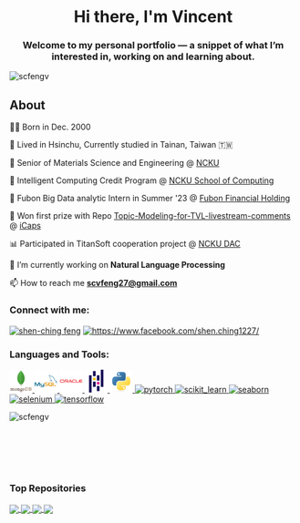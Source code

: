 <h1 align="center">Hi there, I'm Vincent</h1>
<h3 align="center">Welcome to my personal portfolio — a snippet of what I’m interested in, working on and learning about.</h3>

<p align="left"> <img src="https://komarev.com/ghpvc/?username=scfengv&label=Profile%20views&color=0e75b6&style=flat" alt="scfengv" /> </p>

## About

👶🏻 Born in Dec. 2000

📍 Lived in Hsinchu, Currently studied in Tainan, Taiwan 🇹🇼

🏫 Senior of Materials Science and Engineering  @ [NCKU](https://www.ncku.edu.tw)

🎒 Intelligent Computing Credit Program  @ [NCKU School of Computing](https://computing.ncku.edu.tw)

👔 Fubon Big Data analytic Intern in Summer '23  @ [Fubon Financial Holding](https://www.fubon.com/banking/personal/index.htm?fromUrl=https://ebank.taipeifubon.com.tw/B2C/common/Index.faces&fromNo=001)

🥇 Won first prize with Repo [Topic-Modeling-for-TVL-livestream-comments](https://github.com/scfengv/NLP_DL-Topic-Modeling-for-TVL-livestream-comments) @ [iCaps](https://icaps.computing.ncku.edu.tw)

📊 Participated in TitanSoft cooperation project  @ [NCKU DAC](https://www.facebook.com/NCKUDAC) 

🌱 I’m currently working on **Natural Language Processing**

📫 How to reach me **scvfeng27@gmail.com**


<h3 align="left">Connect with me:</h3>
<p align="left">
<a href="https://linkedin.com/in/shen-ching feng" target="blank"><img align="center" src="https://raw.githubusercontent.com/rahuldkjain/github-profile-readme-generator/master/src/images/icons/Social/linked-in-alt.svg" alt="shen-ching feng" height="30" width="40" /></a>
<a href="https://fb.com/https://www.facebook.com/shen.ching1227/" target="blank"><img align="center" src="https://raw.githubusercontent.com/rahuldkjain/github-profile-readme-generator/master/src/images/icons/Social/facebook.svg" alt="https://www.facebook.com/shen.ching1227/" height="30" width="40" /></a>
</p>

<h3 align="left">Languages and Tools:</h3>
<p align="left"> <a href="https://www.mongodb.com/" target="_blank" rel="noreferrer"> <img src="https://raw.githubusercontent.com/devicons/devicon/master/icons/mongodb/mongodb-original-wordmark.svg" alt="mongodb" width="40" height="40"/> </a> <a href="https://www.mysql.com/" target="_blank" rel="noreferrer"> <img src="https://raw.githubusercontent.com/devicons/devicon/master/icons/mysql/mysql-original-wordmark.svg" alt="mysql" width="40" height="40"/> </a> <a href="https://www.oracle.com/" target="_blank" rel="noreferrer"> <img src="https://raw.githubusercontent.com/devicons/devicon/master/icons/oracle/oracle-original.svg" alt="oracle" width="40" height="40"/> </a> <a href="https://pandas.pydata.org/" target="_blank" rel="noreferrer"> <img src="https://raw.githubusercontent.com/devicons/devicon/2ae2a900d2f041da66e950e4d48052658d850630/icons/pandas/pandas-original.svg" alt="pandas" width="40" height="40"/> </a> <a href="https://www.python.org" target="_blank" rel="noreferrer"> <img src="https://raw.githubusercontent.com/devicons/devicon/master/icons/python/python-original.svg" alt="python" width="40" height="40"/> </a> <a href="https://pytorch.org/" target="_blank" rel="noreferrer"> <img src="https://www.vectorlogo.zone/logos/pytorch/pytorch-icon.svg" alt="pytorch" width="40" height="40"/> </a> <a href="https://scikit-learn.org/" target="_blank" rel="noreferrer"> <img src="https://upload.wikimedia.org/wikipedia/commons/0/05/Scikit_learn_logo_small.svg" alt="scikit_learn" width="40" height="40"/> </a> <a href="https://seaborn.pydata.org/" target="_blank" rel="noreferrer"> <img src="https://seaborn.pydata.org/_images/logo-mark-lightbg.svg" alt="seaborn" width="40" height="40"/> </a> <a href="https://www.selenium.dev" target="_blank" rel="noreferrer"> <img src="https://raw.githubusercontent.com/detain/svg-logos/780f25886640cef088af994181646db2f6b1a3f8/svg/selenium-logo.svg" alt="selenium" width="40" height="40"/> </a> <a href="https://www.tensorflow.org" target="_blank" rel="noreferrer"> <img src="https://www.vectorlogo.zone/logos/tensorflow/tensorflow-icon.svg" alt="tensorflow" width="40" height="40"/> </a> </p>

<p><img align="left" src="https://github-readme-stats.vercel.app/api/top-langs?username=scfengv&show_icons=true&locale=en&layout=compact" alt="scfengv" /></p>
<br>
<br>
<br>
<br>
<br>
<br>

<h3 align="left">Top Repositories</h3>

<a href="https://github.com/scfengv/ML-Mathematical-and-Statistical-foundation-of-Shrinkage-method">
    <img align="center" src="https://github-readme-stats.vercel.app/api/pin/?username=scfengv&repo=ML-Mathematical-and-Statistical-foundation-of-Shrinkage-method&show_icons=true&locale=en&layout=compact"" />
</a>
<a href="https://github.com/scfengv/ML-Forest-Fire-Prediction-with-Regression-and-Classification">
    <img align="center" src="https://github-readme-stats.vercel.app/api/pin/?username=scfengv&repo=ML-Forest-Fire-Prediction-with-Regression-and-Classification&show_icons=true&locale=en&layout=compact"" />
</a>
<a href="https://github.com/scfengv/ML-Wine-Type-and-Quality-Classification">
    <img align="center" src="https://github-readme-stats.vercel.app/api/pin/?username=scfengv&repo=ML-Wine-Type-and-Quality-Classification&show_icons=true&locale=en&layout=compact"" />
</a>
<a href="https://github.com/scfengv/NLP_DL-Topic-Modeling-for-TVL-livestream-comments">
    <img align="center" src="https://github-readme-stats.vercel.app/api/pin/?username=scfengv&repo=NLP_DL-Topic-Modeling-for-TVL-livestream-comments&show_icons=true&locale=en&layout=compact"" />
</a>
